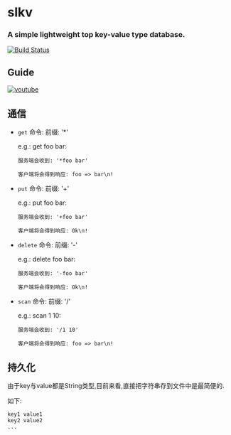 # slkv

### A simple lightweight top key-value type database.

[![Build Status](https://travis-ci.com/ltoddy/slkv.svg?branch=master)](https://travis-ci.com/ltoddy/slkv)

## Guide

[![youtube](https://img.youtube.com/vi/stotBH8TCXY/0.jpg)](https://www.youtube.com/watch?v=stotBH8TCXY)

## 通信

- `get` 命令: 前缀: '*'

    e.g.: get foo bar:

    `服务端会收到: '*foo bar'`

    `客户端将会得到响应: foo => bar\n!`

- `put` 命令: 前缀: '+'

    e.g.: put foo bar:

    `服务端会收到: '+foo bar'`

    `客户端将会得到响应: Ok\n!`

- `delete` 命令: 前缀: '-'

    e.g.: delete foo bar:

    `服务端会收到: '-foo bar'`

    `客户端将会得到响应: Ok\n!`

- `scan` 命令: 前缀: '/'

    e.g.: scan 1 10:

    `服务端会收到: '/1 10'`

    `客户端将会得到响应: foo => bar\n!`

## 持久化

由于key与value都是String类型,目前来看,直接把字符串存到文件中是最简便的.

如下:

```
key1 value1
key2 value2
...
```
